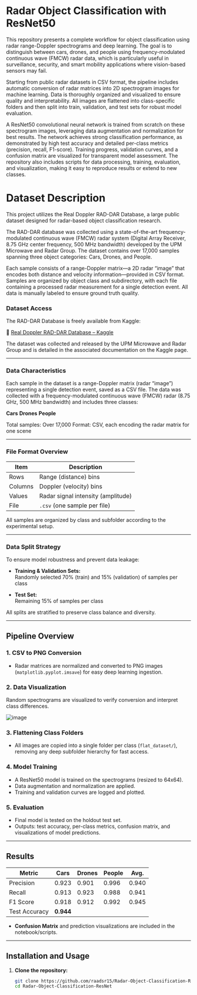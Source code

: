 # Radar Object Classification with ResNet50

This repository presents a complete workflow for object classification using radar range-Doppler spectrograms and deep learning. The goal is to distinguish between cars, drones, and people using frequency-modulated continuous wave (FMCW) radar data, which is particularly useful in surveillance, security, and smart mobility applications where vision-based sensors may fail.

Starting from public radar datasets in CSV format, the pipeline includes automatic conversion of radar matrices into 2D spectrogram images for machine learning. Data is thoroughly organized and visualized to ensure quality and interpretability. All images are flattened into class-specific folders and then split into train, validation, and test sets for robust model evaluation.

A ResNet50 convolutional neural network is trained from scratch on these spectrogram images, leveraging data augmentation and normalization for best results. The network achieves strong classification performance, as demonstrated by high test accuracy and detailed per-class metrics (precision, recall, F1-score). Training progress, validation curves, and a confusion matrix are visualized for transparent model assessment. The repository also includes scripts for data processing, training, evaluation, and visualization, making it easy to reproduce results or extend to new classes.

# Dataset Description
This project utilizes the Real Doppler RAD-DAR Database, a large public dataset designed for radar-based object classification research.

The RAD-DAR database was collected using a state-of-the-art frequency-modulated continuous wave (FMCW) radar system (Digital Array Receiver, 8.75 GHz center frequency, 500 MHz bandwidth) developed by the UPM Microwave and Radar Group. The dataset contains over 17,000 samples spanning three object categories: Cars, Drones, and People.

Each sample consists of a range-Doppler matrix—a 2D radar “image” that encodes both distance and velocity information—provided in CSV format. Samples are organized by object class and subdirectory, with each file containing a processed radar measurement for a single detection event. All data is manually labeled to ensure ground truth quality.

###  Dataset Access

The RAD-DAR Database is freely available from Kaggle:

🔗 [Real Doppler RAD-DAR Database – Kaggle](https://www.kaggle.com/datasets/iroldan/real-doppler-raddar-database)

The dataset was collected and released by the UPM Microwave and Radar Group and is detailed in the associated documentation on the Kaggle page.

---

###  Data Characteristics

Each sample in the dataset is a range-Doppler matrix (radar “image”) representing a single detection event, saved as a CSV file.
The data was collected with a frequency-modulated continuous wave (FMCW) radar (8.75 GHz, 500 MHz bandwidth) and includes three classes:

**Cars**
**Drones**
**People**

Total samples: Over 17,000
Format: CSV, each encoding the radar matrix for one scene

---

###  File Format Overview

| Item    | Description                           |
|---------|---------------------------------------|
| Rows    | Range (distance) bins                 |
| Columns | Doppler (velocity) bins               |
| Values  | Radar signal intensity (amplitude)    |
| File    | `.csv` (one sample per file)          |

All samples are organized by class and subfolder according to the experimental setup.


---

###  Data Split Strategy

To ensure model robustness and prevent data leakage:

- **Training & Validation Sets:**  
  Randomly selected 70% (train) and 15% (validation) of samples per class

- **Test Set:**  
  Remaining 15% of samples per class

All splits are stratified to preserve class balance and diversity.

---
## Pipeline Overview

### 1. **CSV to PNG Conversion**
- Radar matrices are normalized and converted to PNG images (`matplotlib.pyplot.imsave`) for easy deep learning ingestion.

### 2. **Data Visualization**

 Random spectrograms are visualized to verify conversion and interpret class differences.

 
 ![image](https://github.com/user-attachments/assets/77114e49-2684-42fa-a945-7ee506fea801)



### 3. **Flattening Class Folders**
- All images are copied into a single folder per class (`flat_dataset/`), removing any deep subfolder hierarchy for fast access.

### 4. **Model Training**
- A ResNet50 model is trained on the spectrograms (resized to 64x64).
- Data augmentation and normalization are applied.
- Training and validation curves are logged and plotted.

### 5. **Evaluation**
- Final model is tested on the holdout test set.
- Outputs: test accuracy, per-class metrics, confusion matrix, and visualizations of model predictions.

---

## Results

| Metric         | Cars  | Drones | People | Avg.   |
|----------------|-------|--------|--------|--------|
| Precision      | 0.923 | 0.901  | 0.996  | 0.940  |
| Recall         | 0.913 | 0.923  | 0.988  | 0.941  |
| F1 Score       | 0.918 | 0.912  | 0.992  | 0.945  |
| Test Accuracy  |         **0.944**                 |

- **Confusion Matrix** and prediction visualizations are included in the notebook/scripts.

---

## Installation and Usage

1. **Clone the repository:**
    ```bash
    git clone https://github.com/raadsr15/Radar-Object-Classification-ResNet.git
    cd Radar-Object-Classification-ResNet
